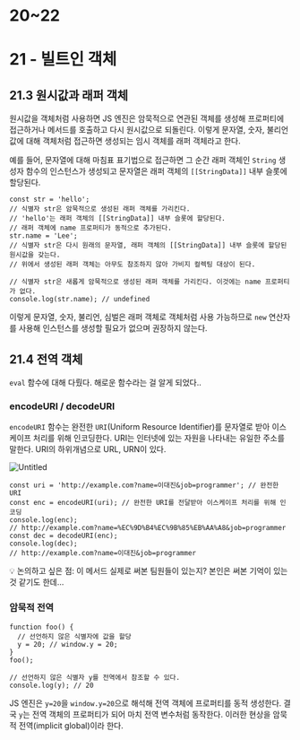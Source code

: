 # 20~22

# 21 - 빌트인 객체

## 21.3 원시값과 래퍼 객체

원시값을 객체처럼 사용하면 JS 엔진은 암묵적으로 연관된 객체를 생성해 프로퍼티에 접근하거나 메서드를 호출하고 다시 원시값으로 되돌린다. 이렇게 문자열, 숫자, 불리언 값에 대해 객체처럼 접근하면 생성되는 임시 객체를 래퍼 객체라고 한다.

예를 들어, 문자열에 대해 마침표 표기법으로 접근하면 그 순간 래퍼 객체인 `String` 생성자 함수의 인스턴스가 생성되고 문자열은 래퍼 객체의 `[[StringData]]` 내부 슬롯에 할당된다.

```tsx
const str = 'hello';
// 식별자 str은 암묵적으로 생성된 래퍼 객체를 가리킨다.
// 'hello'는 래퍼 객체의 [[StringData]] 내부 슬롯에 할당된다.
// 래퍼 객체에 name 프로퍼티가 동적으로 추가된다.
str.name = 'Lee';
// 식별자 str은 다시 원래의 문자열, 래퍼 객체의 [[StringData]] 내부 슬롯에 할당된 원시값을 갖는다.
// 위에서 생성된 래퍼 객체는 아무도 참조하지 않아 가비지 컬렉팅 대상이 된다.

// 식별자 str은 새롭게 암묵적으로 생성된 래퍼 객체를 가리킨다. 이것에는 name 프로퍼티가 없다.
console.log(str.name); // undefined
```

이렇게 문자열, 숫자, 불리언, 심벌은 래퍼 객체로 객체처럼 사용 가능하므로 `new` 연산자를 사용해 인스턴스를 생성할 필요가 없으며 권장하지 않는다.

## 21.4 전역 객체

`eval` 함수에 대해 다뤘다. 해로운 함수라는 걸 알게 되었다..

### encodeURI / decodeURI

`encodeURI` 함수는 완전한 `URI`(Uniform Resource Identifier)를 문자열로 받아 이스케이프 처리를 위해 인코딩한다. URI는 인터넷에 있는 자원을 나타내는 유일한 주소를 말한다. URI의 하위개념으로 URL, URN이 있다.

![Untitled](https://github.com/user-attachments/assets/6ac54ab3-9494-4f59-8f7f-86041b7fecff)


```tsx
const uri = 'http://example.com?name=이대진&job=programmer'; // 완전한 URI
const enc = encodeURI(uri); // 완전한 URI를 전달받아 이스케이프 처리를 위해 인코딩
console.log(enc);
// http://example.com?name=%EC%9D%B4%EC%9B%85%EB%AA%A8&job=programmer
const dec = decodeURI(enc);
console.log(dec);
// http://example.com?name=이대진&job=programmer
```

<aside>
💡 논의하고 싶은 점: 이 메서드 실제로 써본 팀원들이 있는지? 본인은 써본 기억이 있는 것 같기도 한데…

</aside>

### 암묵적 전역

```tsx
function foo() {
  // 선언하지 않은 식별자에 값을 할당
  y = 20; // window.y = 20;
}
foo();

// 선언하지 않은 식별자 y를 전역에서 참조할 수 있다.
console.log(y); // 20
```

JS 엔진은 `y=20`을 `window.y=20`으로 해석해 전역 객체에 프로퍼티를 동적 생성한다. 결국 `y`는 전역 객체의 프로퍼티가 되어 마치 전역 변수처럼 동작한다. 이러한 현상을 암묵적 전역(implicit global)이라 한다.
